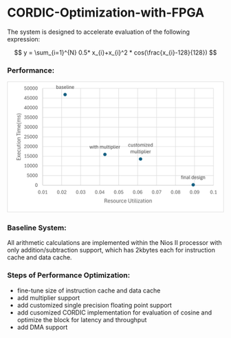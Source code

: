 # CORDIC-Optimization-with-FPGA
The system is designed to accelerate evaluation of the following expression:

$$ 
y = \sum_{i=1}^{N} 0.5* x_{i}+x_{i}^2 * cos(\frac{x_{i}-128}{128})
$$

### Performance:
![Local Image](images/Picture1.png)

### Baseline System: 
All arithmetic calculations are implemented within the Nios II processor with only addition/subtraction support, which has 2kbytes each for instruction cache and data cache.

### Steps of Performance Optimization:
- fine-tune size of instruction cache and data cache
- add multiplier support
- add customized single precision floating point support
- add cusomized CORDIC implementation for evaluation of cosine and optimize the block for latency and throughput
- add DMA support
